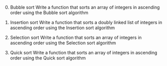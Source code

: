 0. Bubble sort
Write a function that sorts an array of integers in ascending order using the Bubble sort algorithm

1. Insertion sort
Write a function that sorts a doubly linked list of integers in ascending order using the Insertion sort algorithm

2. Selection sort
Write a function that sorts an array of integers in ascending order using the Selection sort algorithm

3. Quick sort
Write a function that sorts an array of integers in ascending order using the Quick sort algorithm
